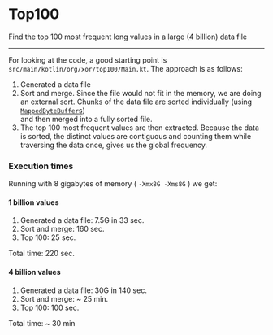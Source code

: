 # Top100

Find the top 100 most frequent long values in a large (4 billion) data file

---
For looking at the code, a good starting point is `src/main/kotlin/org/xor/top100/Main.kt`. The approach is as follows:

1. Generated a data file
2. Sort and merge. Since the file would not fit in the memory, we are doing an external sort. Chunks of the data file
are sorted individually (using [`MappedByteBuffer`s](https://docs.oracle.com/en/java/javase/11/docs/api/java.base/java/nio/MappedByteBuffer.html))    
and then merged into a fully sorted file.
3. The top 100 most frequent values are then extracted. Because the data is sorted, the distinct values are contiguous 
and counting them while traversing the data once, gives us the global frequency.
 
### Execution times

Running with 8 gigabytes of memory ( `-Xmx8G -Xms8G` ) we get:

#### 1 billion values
1. Generated a data file: 7.5G in 33 sec.
2. Sort and merge: 160 sec.
3. Top 100: 25 sec.

Total time: 220 sec. 
 
#### 4 billion values
1. Generated a data file: 30G in 140 sec.
2. Sort and merge: ~ 25 min.
3. Top 100: 100 sec.

Total time: ~ 30 min 
 
 
 